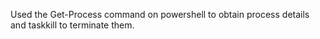 Used the Get-Process command on powershell to obtain process details and taskkill to terminate them.
